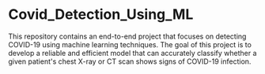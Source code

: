 # Covid_Detection_Using_ML
This repository contains an end-to-end project that focuses on detecting COVID-19 using machine learning techniques. The goal of this project is to develop a reliable and efficient model that can accurately classify whether a given patient's chest X-ray or CT scan shows signs of COVID-19 infection.
